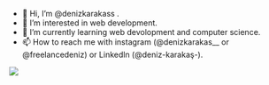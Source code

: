 - 👋 Hi, I’m @denizkarakass .
- 👀 I’m interested in web development.
- 🌱 I’m currently learning web devolopment and computer science.
- 📫 How to reach me with instagram (@denizkarakas__ or @freelancedeniz) or Linkedln (@deniz-karakaş-).

<img src="https://github-readme-stats.vercel.app/api?username=denizkarakassshow_icons=true&title_color=ffffff&icon_color=bb2acf&text_color=daf7dc&bg_color=151515">

<!---
denizkarakass/denizkarakass is a ✨ special ✨ repository because its `README.md` (this file) appears on your GitHub profile.
You can click the Preview link to take a look at your changes.
--->
